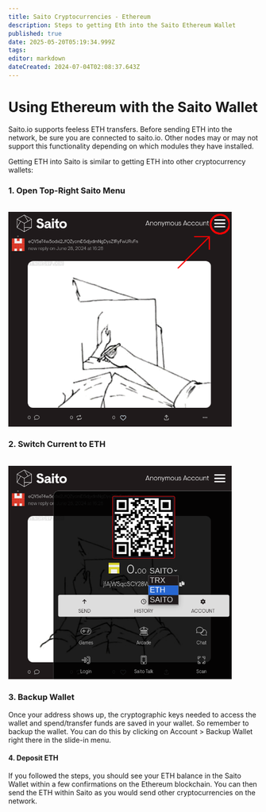 ```yaml
---
title: Saito Cryptocurrencies - Ethereum
description: Steps to getting Eth into the Saito Ethereum Wallet
published: true
date: 2025-05-20T05:19:34.999Z
tags: 
editor: markdown
dateCreated: 2024-07-04T02:08:37.643Z
---
```


# Using Ethereum with the Saito Wallet

Saito.io supports feeless ETH transfers. Before sending ETH into the network, be sure you are connected to saito.io. Other nodes may or may not support this functionality depending on which modules they have installed.

Getting ETH into Saito is similar to getting ETH into other cryptocurrency wallets:


### 1. Open Top-Right Saito Menu

<br>
<img src="/hamburger-circled.png" width=450px alt="Hamburger menu in top right of Saito application opens the wallet.">

### 2. Switch Current to ETH

<br>
<img src="/select-eth.png" width=450px alt="dropdown menu in Saito wallet reveals more cryptocurrencies.">

### 3. Backup Wallet

Once your address shows up, the cryptographic keys needed to access the wallet and spend/transfer funds are saved in your wallet. So remember to backup the wallet. You can do this by clicking on Account > Backup Wallet right there in the slide-in menu.


#### 4. Deposit ETH

If you followed the steps, you should see your ETH balance in the Saito Wallet within a few confirmations on the Ethereum blockchain. You can then send the ETH within Saito as you would send other cryptocurrencies on the network.

